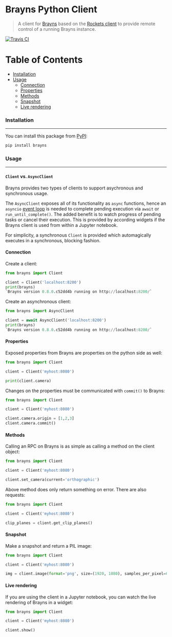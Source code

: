 # Brayns Python Client

> A client for [Brayns](../README.md) based on the [Rockets client](https://github.com/BlueBrain/Rockets/python/README.md) to provide remote control of a running Brayns instance.

[![Travis CI](https://img.shields.io/travis/BlueBrain/Brayns/master.svg?style=flat-square)](https://travis-ci.org/BlueBrain/Brayns)


# Table of Contents

* [Installation](#installation)
* [Usage](#usage)
    * [Connection](#connection)
    * [Properties](#properties)
    * [Methods](#methods)
    * [Snapshot](#snapshot)
    * [Live rendering](#live)


### Installation
----------------
You can install this package from [PyPI](https://pypi.org/):
```bash
pip install brayns
```

### Usage
---------

#### `Client` vs. `AsyncClient`
Brayns provides two types of clients to support asychronous and synchronous usage.

The `AsyncClient` exposes all of its functionality as `async` functions, hence an `asyncio`
[event loop](https://docs.python.org/3/library/asyncio-eventloop.html) is needed to complete pending
execution via `await` or `run_until_complete()`. The added benefit is to watch progress of pending
tasks or cancel their execution. This is provided by according widgets if the Brayns client is used
from within a Jupyter notebook.

For simplicity, a synchronous `Client` is provided which automagically executes in a synchronous,
blocking fashion.

#### Connection
Create a client:
```py
from brayns import Client

client = Client('localhost:8200')
print(brayns)
`Brayns version 0.8.0.c52dd4b running on http://localhost:8200/`
```

Create an asynchronous client:
```py
from brayns import AsyncClient

client = await AsyncClient('localhost:8200')
print(brayns)
`Brayns version 0.8.0.c52dd4b running on http://localhost:8200/`
```


#### Properties
Exposed properties from Brayns are properties on the python side as well:
```py
from brayns import Client

client = Client('myhost:8080')

print(client.camera)
```

Changes on the properties must be communicated with `commit()` to Brayns:
```py
from brayns import Client

client = Client('myhost:8080')

client.camera.origin = [1,2,3]
client.camera.commit()
```


#### Methods
Calling an RPC on Brayns is as simple as calling a method on the client object:
```py
from brayns import Client

client = Client('myhost:8080')

client.set_camera(current='orthographic')
```

Above method does only return something on error. There are also requests:
```py
from brayns import Client

client = Client('myhost:8080')

clip_planes = client.get_clip_planes()
```


#### Snapshot
Make a snapshot and return a PIL image:
```py
from brayns import Client

client = Client('myhost:8080')

img = client.image(format='png', size=(1920, 1080), samples_per_pixel=64)
```

#### Live rendering
If you are using the client in a Jupyter notebook, you can watch the live rendering of Brayns in a widget:
```py
from brayns import Client

client = Client('myhost:8080')

client.show()
```
